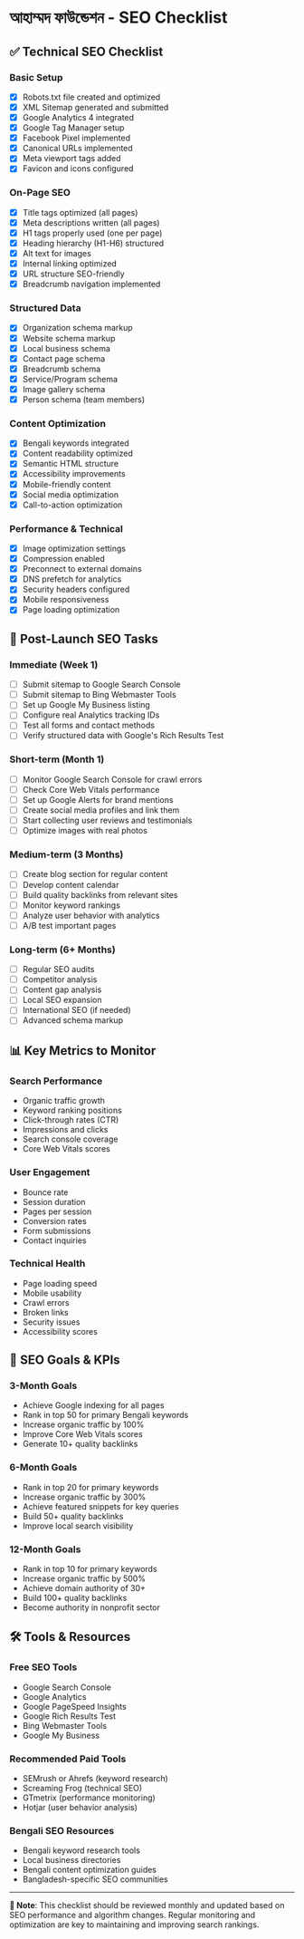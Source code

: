 # আহাম্মদ ফাউন্ডেশন - SEO Checklist

## ✅ Technical SEO Checklist

### **Basic Setup**
- [x] Robots.txt file created and optimized
- [x] XML Sitemap generated and submitted
- [x] Google Analytics 4 integrated
- [x] Google Tag Manager setup
- [x] Facebook Pixel implemented
- [x] Canonical URLs implemented
- [x] Meta viewport tags added
- [x] Favicon and icons configured

### **On-Page SEO**
- [x] Title tags optimized (all pages)
- [x] Meta descriptions written (all pages)
- [x] H1 tags properly used (one per page)
- [x] Heading hierarchy (H1-H6) structured
- [x] Alt text for images
- [x] Internal linking optimized
- [x] URL structure SEO-friendly
- [x] Breadcrumb navigation implemented

### **Structured Data**
- [x] Organization schema markup
- [x] Website schema markup
- [x] Local business schema
- [x] Contact page schema
- [x] Breadcrumb schema
- [x] Service/Program schema
- [x] Image gallery schema
- [x] Person schema (team members)

### **Content Optimization**
- [x] Bengali keywords integrated
- [x] Content readability optimized
- [x] Semantic HTML structure
- [x] Accessibility improvements
- [x] Mobile-friendly content
- [x] Social media optimization
- [x] Call-to-action optimization

### **Performance & Technical**
- [x] Image optimization settings
- [x] Compression enabled
- [x] Preconnect to external domains
- [x] DNS prefetch for analytics
- [x] Security headers configured
- [x] Mobile responsiveness
- [x] Page loading optimization

## 🔄 Post-Launch SEO Tasks

### **Immediate (Week 1)**
- [ ] Submit sitemap to Google Search Console
- [ ] Submit sitemap to Bing Webmaster Tools
- [ ] Set up Google My Business listing
- [ ] Configure real Analytics tracking IDs
- [ ] Test all forms and contact methods
- [ ] Verify structured data with Google's Rich Results Test

### **Short-term (Month 1)**
- [ ] Monitor Google Search Console for crawl errors
- [ ] Check Core Web Vitals performance
- [ ] Set up Google Alerts for brand mentions
- [ ] Create social media profiles and link them
- [ ] Start collecting user reviews and testimonials
- [ ] Optimize images with real photos

### **Medium-term (3 Months)**
- [ ] Create blog section for regular content
- [ ] Develop content calendar
- [ ] Build quality backlinks from relevant sites
- [ ] Monitor keyword rankings
- [ ] Analyze user behavior with analytics
- [ ] A/B test important pages

### **Long-term (6+ Months)**
- [ ] Regular SEO audits
- [ ] Competitor analysis
- [ ] Content gap analysis
- [ ] Local SEO expansion
- [ ] International SEO (if needed)
- [ ] Advanced schema markup

## 📊 Key Metrics to Monitor

### **Search Performance**
- Organic traffic growth
- Keyword ranking positions
- Click-through rates (CTR)
- Impressions and clicks
- Search console coverage
- Core Web Vitals scores

### **User Engagement**
- Bounce rate
- Session duration
- Pages per session
- Conversion rates
- Form submissions
- Contact inquiries

### **Technical Health**
- Page loading speed
- Mobile usability
- Crawl errors
- Broken links
- Security issues
- Accessibility scores

## 🎯 SEO Goals & KPIs

### **3-Month Goals**
- Achieve Google indexing for all pages
- Rank in top 50 for primary Bengali keywords
- Increase organic traffic by 100%
- Improve Core Web Vitals scores
- Generate 10+ quality backlinks

### **6-Month Goals**
- Rank in top 20 for primary keywords
- Increase organic traffic by 300%
- Achieve featured snippets for key queries
- Build 50+ quality backlinks
- Improve local search visibility

### **12-Month Goals**
- Rank in top 10 for primary keywords
- Increase organic traffic by 500%
- Achieve domain authority of 30+
- Build 100+ quality backlinks
- Become authority in nonprofit sector

## 🛠️ Tools & Resources

### **Free SEO Tools**
- Google Search Console
- Google Analytics
- Google PageSpeed Insights
- Google Rich Results Test
- Bing Webmaster Tools
- Google My Business

### **Recommended Paid Tools**
- SEMrush or Ahrefs (keyword research)
- Screaming Frog (technical SEO)
- GTmetrix (performance monitoring)
- Hotjar (user behavior analysis)

### **Bengali SEO Resources**
- Bengali keyword research tools
- Local business directories
- Bengali content optimization guides
- Bangladesh-specific SEO communities

---

**📝 Note**: This checklist should be reviewed monthly and updated based on SEO performance and algorithm changes. Regular monitoring and optimization are key to maintaining and improving search rankings.
